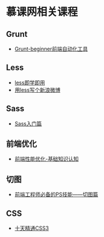 慕课网相关课程
=====

## Grunt
* [Grunt-beginner前端自动化工具](http://www.imooc.com/learn/30)

## Less
* [less即学即用](http://www.imooc.com/learn/102)
* [用less写个新浪微博](http://www.imooc.com/view/61)

## Sass
* [Sass入门篇](http://www.imooc.com/view/311)

## 前端优化
* [前端性能优化-基础知识认知](http://www.imooc.com/learn/580)

## 切图
* [前端工程师必备的PS技能——切图篇](http://www.imooc.com/view/506)

## CSS
* [十天精通CSS3](http://www.imooc.com/learn/33)
